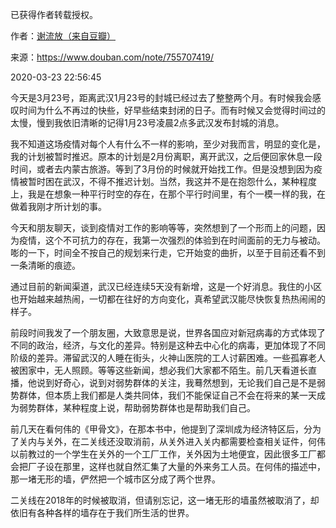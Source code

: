 已获得作者转载授权。


作者：[谢流放（来自豆瓣）](https://www.douban.com/people/152766437/)


来源：https://www.douban.com/note/755707419/


2020-03-23 22:56:45


今天是3月23号，距离武汉1月23号的封城已经过去了整整两个月。有时候我会感叹时间为什么不再过的快些，好早些结束封闭的日子。而有时候又会觉得时间过的太慢，慢到我依旧清晰的记得1月23号凌晨2点多武汉发布封城的消息。

我不知道这场疫情对每个人有什么不一样的影响，至少对我而言，明显的变化是，我的计划被暂时推迟。原本的计划是2月份离职，离开武汉，之后便回家休息一段时间，或者去内蒙古旅游。等到了3月份的时候就开始找工作。但是没想到因为疫情被暂时困在武汉，不得不推迟计划。当然，我这并不是在抱怨什么，某种程度上，我是在想象一种平行时空的存在，在那个平行时间里，有个一模一样的我，在做着我刚才所计划的事。

今天和朋友聊天，谈到疫情对工作的影响等等，突然想到了一个形而上的问题，因为疫情，这个不可抗力的存在，我第一次强烈的体验到在时间面前的无力与被动。嘭的一下，时间全不按自己的规划来行走，它开始变的曲折，以至于目前还看不到一条清晰的痕迹。

通过目前的新闻渠道，武汉已经连续5天没有新增，这是一个好消息。我住的小区也开始越来越热闹，一切都在往好的方向变化，真希望武汉能尽快恢复热热闹闹的样子。

前段时间我发了一个朋友圈，大致意思是说，世界各国应对新冠病毒的方式体现了不同的政治，经济，与文化的差异。特别是这种去中心化的病毒，更加体现了不同阶级的差异。滞留武汉的人睡在街头，火神山医院的工人讨薪困难。一些孤寡老人被困家中，无人照顾。等等这些新闻，想必我们大家都不陌生。前几天看道长直播，他说到好奇心，说到对弱势群体的关注，我蓦然想到，无论我们自己是不是弱势群体，但本质上我们都是人类共同体，我们不能保证自己不会在将来的某一天成为弱势群体，某种程度上说，帮助弱势群体也是帮助我们自己。

前几天在看何伟的《甲骨文》，在那本书中，他提到了深圳成为经济特区后，分为了关内与关外，在二关线还没取消前，从关外进入关内都需要检查相关证件，何伟以前教过的一个学生在关外的一个工厂工作，关外因为土地便宜，因此很多工厂都会把厂子设在那里，这样也就自然汇集了大量的外来务工人员。在何伟的描述中，那一堵无形的墙，俨然把一个城市区分成了两个世界。

二关线在2018年的时候被取消，但请别忘记，这一堵无形的墙虽然被取消了，却依旧有各种各样的墙存在于我们所生活的世界。  

